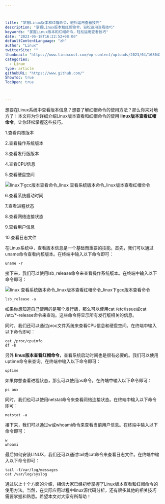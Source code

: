 ```yaml
---



title: "掌握Linux版本和红帽命令，轻松运用查看技巧"
description: "掌握Linux版本和红帽命令，轻松运用查看技巧"
keywords: "掌握Linux版本和红帽命令，轻松运用查看技巧"
date: "2023-06-18T16:22:52+08:00"
defaultContentLanguage: "zh"
author: "Linux"
twitterSite: ""
thumbnail: "https://www.linuxcool.com/wp-content/uploads/2023/04/1680437647599_0.jpg"
categories:
  - Linux
type: article
githubURL: "https://www.github.com/"
ShowToc: true
TocOpen: true



---
```


想要在Linux系统中查看版本信息？想要了解红帽命令的使用方法？那么你来对地方了！本文将为你详细介绍Linux版本查看和红帽命令的使用 **linux版本查看红帽命令**，让你轻松掌握这些技巧。

1.查看内核版本

2.查看操作系统版本

3.查看发行版版本

4.查看CPU信息

5.查看硬盘空间

![linux下gcc版本查看命令_linux 查看系统版本命令_linux版本查看红帽命令](https://www.linuxcool.com/wp-content/uploads/2023/04/1680437647599_0.jpg)

6.查看系统启动时间

7.查看进程状态

8.查看网络连接状态

9.查看用户信息

10.查看日志文件

在Linux系统中，查看版本信息是一个基础而重要的技能。首先，我们可以通过uname命令查看内核版本。在终端中输入以下命令即可：

```
uname -r
```

接下来，我们可以使用lsb_release命令来查看操作系统版本。在终端中输入以下命令即可：

![linux 查看系统版本命令_linux版本查看红帽命令_linux下gcc版本查看命令](https://www.linuxcool.com/wp-content/uploads/2023/04/1680437647599_1.png)

```
lsb_release -a
```

如果你想知道自己使用的是哪个发行版，那么可以使用cat /etc/issue或cat /etc/*-release命令来查询。这些命令将显示所有发行版相关的信息。

同时，我们还可以通过proc文件系统来查看CPU信息和硬盘空间。在终端中输入以下命令即可：

```
cat /proc/cpuinfo
df -h
```

另外 **linux版本查看红帽命令**，查看系统启动时间也是很有必要的。我们可以使用uptime命令来查询。在终端中输入以下命令即可：

```
uptime
```

如果你想查看进程状态，那么可以使用ps命令。在终端中输入以下命令即可：

```
ps aux
```

同时，我们也可以使用netstat命令来查看网络连接状态。在终端中输入以下命令即可：

```
netstat -a
```

接下来，我们可以通过w或whoami命令来查看当前用户信息。在终端中输入以下命令即可：

```
w
whoami
```

最后如何安装LINUX，我们还可以通过tail或cat命令来查看日志文件。在终端中输入以下命令即可：

```
tail -f/var/log/messages
cat /var/log/syslog
```

通过以上十个方面的介绍，相信大家已经初步掌握了Linux版本查看和红帽命令的使用方法。当然，在实际应用过程中linux源代码分析，还有很多其他的相关技巧需要掌握和熟悉。希望本文对大家有所帮助！